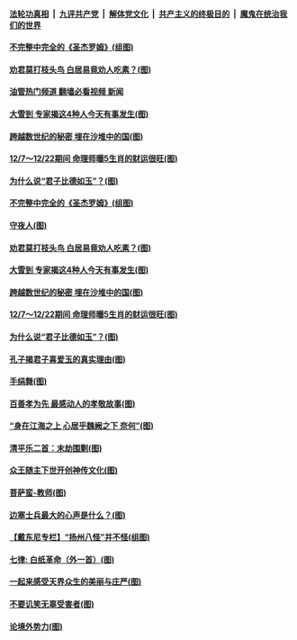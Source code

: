 ####  [法轮功真相](../../../../basic/blob/master/README.md?t=12081331) &nbsp;|&nbsp; [九评共产党](../../../../9ping.md/blob/master/README.md?t=12081331) &nbsp;|&nbsp; [解体党文化](../../../../jtdwh.md/blob/master/README.md?t=12081331)  &nbsp;|&nbsp; [共产主义的终极目的](../../../../gczydzjmd.md/blob/master/README.md?t=12081331) &nbsp;|&nbsp; [魔鬼在统治我们的世界](../../../../mgztzwmdsj.md/blob/master/README.md?t=12081331) 

#### [不完整中完全的《圣杰罗姆》(组图)](../pages/p7/1023350.md?t=12081331) 

#### [劝君莫打枝头鸟 白居易竟劝人吃素？(图)](../pages/p7/1022564.md?t=12081331) 

#### [油管热门频道 翻墙必看视频 新闻](http://129.146.143.75:81/youtube.html?12081331)

#### [大雪到 专家揭这4种人今天有事发生(图)](../pages/p7/1023316.md?t=12081331) 

#### [跨越数世纪的秘密 埋在沙堆中的国(图)](../pages/p7/1023304.md?t=12081331) 

#### [12/7～12/22期间 命理师曝5生肖的财运很旺(图)](../pages/p7/1023213.md?t=12081331) 

#### [为什么说“君子比德如玉”？(图)](../pages/p7/1023096.md?t=12081331) 

#### [不完整中完全的《圣杰罗姆》(组图)](../pages/p7/1023350.md?t=12081331) 

#### [守夜人(图)](../pages/p7/1023573.md?t=12081331) 

#### [劝君莫打枝头鸟 白居易竟劝人吃素？(图)](../pages/p7/1022564.md?t=12081331) 

#### [大雪到 专家揭这4种人今天有事发生(图)](../pages/p7/1023316.md?t=12081331) 

#### [跨越数世纪的秘密 埋在沙堆中的国(图)](../pages/p7/1023304.md?t=12081331) 

#### [12/7～12/22期间 命理师曝5生肖的财运很旺(图)](../pages/p7/1023213.md?t=12081331) 

#### [为什么说“君子比德如玉”？(图)](../pages/p7/1023096.md?t=12081331) 

#### [孔子揭君子喜爱玉的真实理由(图)](../pages/p7/1022337.md?t=12081331) 

#### [手绢舞(图)](../pages/p7/1022892.md?t=12081331) 

#### [百善孝为先 最感动人的孝敬故事(图)](../pages/p7/1023010.md?t=12081331) 

#### [“身在江海之上 心居乎魏阙之下 奈何”(图)](../pages/p7/1013450.md?t=12081331) 

#### [清平乐二首：末劫围剿(图)](../pages/p7/1022999.md?t=12081331) 

#### [众王随主下世开创神传文化(图)](../pages/p7/1020115.md?t=12081331) 

#### [菩萨蛮-教师(图)](../pages/p7/1023297.md?t=12081331) 

#### [边塞士兵最大的心声是什么？(图)](../pages/p7/1022565.md?t=12081331) 

#### [【戴东尼专栏】“扬州八怪”并不怪(组图)](../pages/p7/1012797.md?t=12081331) 

#### [七律: 白纸革命（外一首）(图)](../pages/p7/1023095.md?t=12081331) 

#### [一起来感受天界众生的美丽与庄严(图)](../pages/p7/1019197.md?t=12081331) 

#### [不要讥笑无辜受害者(图)](../pages/p7/1023179.md?t=12081331) 

#### [论境外势力(图)](../pages/p7/1023000.md?t=12081331) 

<img src='http://gfw-breaker.win/goodnews/indexes/p7.md' width='0px' height='0px'/>
